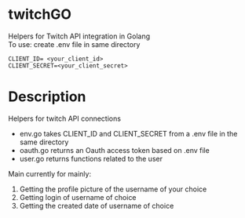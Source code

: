 # twitchGO
Helpers for Twitch API integration in Golang  
To use: create .env file in same directory

```
CLIENT_ID= <your_client_id>
CLIENT_SECRET=<your_client_secret>
```

# Description
Helpers for twitch API connections
- env.go takes CLIENT_ID and CLIENT_SECRET from a .env file in the same directory
- oauth.go returns an Oauth access token based on .env file
- user.go returns functions related to the user

Main currently for mainly:
1. Getting the profile picture of the username of your choice
2. Getting login of username of choice
3. Getting the created date of username of choice

